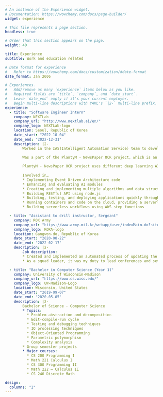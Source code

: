 ```yaml
---
# An instance of the Experience widget.
# Documentation: https://wowchemy.com/docs/page-builder/
widget: experience

# This file represents a page section.
headless: true

# Order that this section appears on the page.
weight: 40

title: Experience
subtitle: Work and education related

# Date format for experience
#   Refer to https://wowchemy.com/docs/customization/#date-format
date_format: Jan 2006

# Experiences.
#   Add/remove as many `experience` items below as you like.
#   Required fields are `title`, `company`, and `date_start`.
#   Leave `date_end` empty if it's your current employer.
#   Begin multi-line descriptions with YAML's `|2-` multi-line prefix.
experience:
  - title: "Software Engineer Intern"
    company: NEXTLab
    company_url: "http://www.nextlab.ai/en/"
    company_logo: NEXTLab-logo
    location: Seoul, Republic of Korea
    date_start: "2022-10-04"
    date_end: "2022-12-31"
    description: |2-
        Worked in the IAS(Intelligent Automation Service) team to develop AI-based service development.

        Was a part of the PlantyM - NewsPaper OCR project, which is an event driven micro service that runs serverless on the AWS cloud.
        
        PlantyM - NewsPaper OCR project uses different deep learning AI modules with Computer Vision and Natural Language Processing to recognize images and text to make an automated e-newspaper service.
        
        Involved in…
        * Implementing Event Driven Architecture code
        * Enhancing and evaluating AI modules
        * Creating and implementing multiple algorithms and data structures which groups and categorizes news articles efficiently
        * Building RESTful API using node.js
        * Building, testing, and deploying applications quickly through Docker containers
        * Running containers and code on the cloud, providing a serverless, event-driven compute service using AWS lambda
        * Building serverless workflows using AWS step functions

  - title: "Assistant to drill instructor, Sergeant"
    company: ROK Army
    company_url: "https://www.army.mil.kr/webapp/user/indexMain.do?siteId=english"
    company_logo: ROKA-logo
    location: Gangwon-do, Republic of Korea
    date_start: "2020-08-22"
    date_end: "2022-02-17"
    description: |2-
        Job description:
        * Created and implemented an automated process of updating the gun bulletin board
        * As a squad leader, it was my duty to lead conferences and settle problems and complaints of my squad in my unit

  - title: "Bachelor in Computer Science (Year 1)"
    company: University of Wisconsin-Madison
    company_url: "https://www.cs.wisc.edu/"
    company_logo: UW-Madison-Logo
    location: Wisconsin, United States
    date_start: "2019-09-07"
    date_end: "2020-05-05"
    description: |2-
        Bachelor of Science - Computer Science
        * Topics:
          * Problem abstraction and decomposition
          * Edit-compile-run cycle
          * Testing and debugging techniques
          * IO processing techniques
          * Object-Oriented Programming
          * Parametric polymorphism
          * Complexity analysis
        * Group semester projects
        * Major courses:
          * CS 200 Programming I
          * Math 221 Calculus I
          * CS 300 Programming II
          * Math 222 – Calculus II
          * CS 240 Discrete Math

design:
  columns: "2"
---
```

